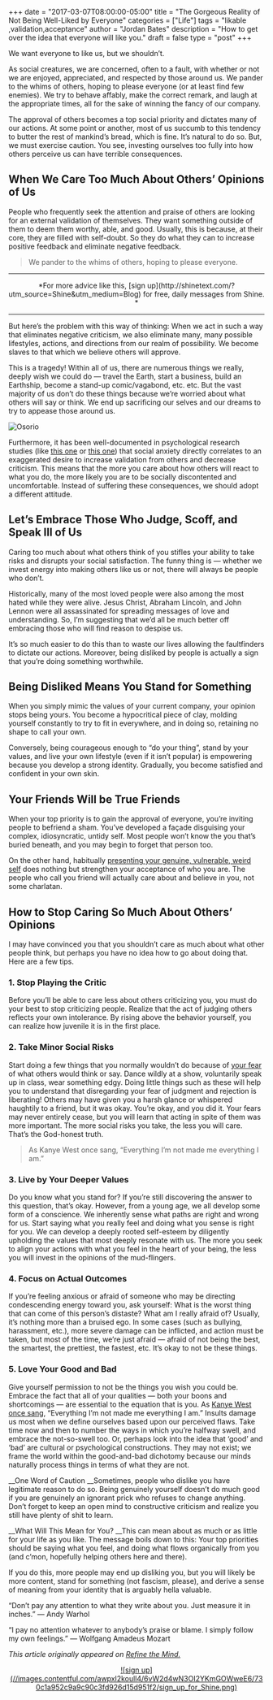 +++
  date = "2017-03-07T08:00:00-05:00"
  title = "The Gorgeous Reality of Not Being Well-Liked by Everyone"
  categories = ["Life"]
  tags = "likable ,validation,acceptance"
  author = "Jordan Bates"
  description = "How to get over the idea that everyone will like you."
  draft = false
  type = "post"
+++



<span class="dropcap">W</span>e want everyone to like us, but we shouldn’t.

As social creatures, we are concerned, often to a fault, with whether or not we are enjoyed, appreciated, and respected by those around us. We pander to the whims of others, hoping to please everyone (or at least find few enemies). We try to behave affably, make the correct remark, and laugh at the appropriate times, all for the sake of winning the fancy of our company.

The approval of others becomes a top social priority and dictates many of our actions. At some point or another, most of us succumb to this tendency to butter the rest of mankind’s bread, which is fine. It’s natural to do so. But, we must exercise caution. You see, investing ourselves too fully into how others perceive us can have terrible consequences.

## __When We Care Too Much About Others’ Opinions of Us__

People who frequently seek the attention and praise of others are looking for an external validation of themselves. They want something outside of them to deem them worthy, able, and good. Usually, this is because, at their core, they are filled with self-doubt. So they do what they can to increase positive feedback and eliminate negative feedback.

> We pander to the whims of others, hoping to please everyone.


---

<center> *For more advice like this, [sign up](http://shinetext.com/?utm_source=Shine&utm_medium=Blog) for free, daily messages from Shine. *</center>


---



But here’s the problem with this way of thinking: When we act in such a way that eliminates negative criticism, we also eliminate many, many possible lifestyles, actions, and directions from our realm of possibility. We become slaves to that which we believe others will approve.

This is a tragedy! Within all of us, there are numerous things we really, deeply wish we could do — travel the Earth, start a business, build an Earthship, become a stand-up comic/vagabond, etc. etc. But the vast majority of us don’t do these things because we’re worried about what others will say or think. We end up sacrificing our selves and our dreams to try to appease those around us.

![Osorio](//images.contentful.com/awpxl2koull4/6G4AU6fnGMamIKaGw4kCGw/3f55b3954e3264a0ffdcbfe6dd31c34d/Osorio.jpg)

Furthermore, it has been well-documented in psychological research studies (like [this one](http://psycnet.apa.org/journals/bul/92/3/641/) or [this one](http://www.ncbi.nlm.nih.gov/pubmed/21039486)) that social anxiety directly correlates to an exaggerated desire to increase validation from others and decrease criticism. This means that the more you care about how others will react to what you do, the more likely you are to be socially discontented and uncomfortable. Instead of suffering these consequences, we should adopt a different attitude.

## __Let’s Embrace Those Who Judge, Scoff, and Speak Ill of Us__

Caring too much about what others think of you stifles your ability to take risks and disrupts your social satisfaction. The funny thing is — whether we invest energy into making others like us or not, there will always be people who don’t. 

Historically, many of the most loved people were also among the most hated while they were alive. Jesus Christ, Abraham Lincoln, and John Lennon were all assassinated for spreading messages of love and understanding. So, I’m suggesting that we’d all be much better off embracing those who will find reason to despise us.

It’s so much easier to do this than to waste our lives allowing the faultfinders to dictate our actions. Moreover, being disliked by people is actually a sign that you’re doing something worthwhile.

## __Being Disliked Means You Stand for Something__

When you simply mimic the values of your current company, your opinion stops being yours. You become a hypocritical piece of clay, molding yourself constantly to try to fit in everywhere, and in doing so, retaining no shape to call your own. 


Conversely, being courageous enough to “do your thing”, stand by your values, and live your own lifestyle (even if it isn’t popular) is empowering because you develop a strong identity. Gradually, you become satisfied and confident in your own skin.

## __Your Friends Will be True Friends__

When your top priority is to gain the approval of everyone, you’re inviting people to befriend a sham. You’ve developed a façade disguising your complex, idiosyncratic, untidy self. Most people won’t know the you that’s buried beneath, and you may begin to forget that person too.

On the other hand, habitually [presenting your genuine, vulnerable, weird self](http://www.refinethemind.com/forge-meaningful-relationships/) does nothing but strengthen your acceptance of who you are. The people who call you friend will actually care about and believe in you, not some charlatan.

## __How to Stop Caring So Much About Others’ Opinions__

I may have convinced you that you shouldn’t care as much about what other people think, but perhaps you have no idea how to go about doing that. Here are a few tips.

### 1. Stop Playing the Critic 

Before you’ll be able to care less about others criticizing you, you must do your best to stop criticizing people. Realize that the act of judging others reflects your own intolerance. By rising above the behavior yourself, you can realize how juvenile it is in the first place.

### 2. Take Minor Social Risks 

Start doing a few things that you normally wouldn’t do because of [your fear](http://advice.shinetext.com/articles/3-ways-to-slay-your-fears-and-why-we-worry-so-much/?utm_source=Shine&utm_medium=Blog) of what others would think or say. Dance wildly at a show, voluntarily speak up in class, wear something edgy. Doing little things such as these will help you to understand that disregarding your fear of judgment and rejection is liberating! Others may have given you a harsh glance or whispered haughtily to a friend, but it was okay. You’re okay, and you did it. Your fears may never entirely cease, but you will learn that acting in spite of them was more important. The more social risks you take, the less you will care. That’s the God-honest truth. 

> As Kanye West once sang, “Everything I’m not made me everything I am.”


### 3. Live by Your Deeper Values

Do you know what you stand for? If you’re still discovering the answer to this question, that’s okay. However, from a young age, we all develop some form of a conscience. We inherently sense what paths are right and wrong for us. Start saying what you really feel and doing what you sense is right for you. We can develop a deeply rooted self-esteem by diligently upholding the values that most deeply resonate with us. The more you seek to align your actions with what you feel in the heart of your being, the less you will invest in the opinions of the mud-flingers.

### 4. Focus on Actual Outcomes

If you’re feeling anxious or afraid of someone who may be directing condescending energy toward you, ask yourself: What is the worst thing that can come of this person’s distaste? What am I really afraid of? Usually, it’s nothing more than a bruised ego. In some cases (such as bullying, harassment, etc.), more severe damage can be inflicted, and action must be taken, but most of the time, we’re just afraid — afraid of not being the best, the smartest, the prettiest, the fastest, etc. It’s okay to not be these things.

### 5. Love Your Good and Bad

Give yourself permission to not be the things you wish you could be. Embrace the fact that all of your qualities — both your boons and shortcomings — are essential to the equation that is you. As [Kanye West once sang](http://www.youtube.com/watch?v=LO_IwoMxWPA), “Everything I’m not made me everything I am.” Insults damage us most when we define ourselves based upon our perceived flaws. Take time now and then to number the ways in which you’re halfway swell, and embrace the not-so-swell too. Or, perhaps look into the idea that ‘good’ and ‘bad’ are cultural or psychological constructions. They may not exist; we frame the world within the good-and-bad dichotomy because our minds naturally process things in terms of what they are not.

__One Word of Caution
__Sometimes, people who dislike you have legitimate reason to do so. Being genuinely yourself doesn’t do much good if you are genuinely an ignorant prick who refuses to change anything. Don’t forget to keep an open mind to constructive criticism and realize you still have plenty of shit to learn.

__What Will This Mean for You?
__This can mean about as much or as little for your life as you like. The message boils down to this: Your top priorities should be saying what you feel, and doing what flows organically from you (and c’mon, hopefully helping others here and there).

If you do this, more people may end up disliking you, but you will likely be more content, stand for something (not fascism, please), and derive a sense of meaning from your identity that is arguably hella valuable.

“Don’t pay any attention to what they write about you. Just measure it in inches.” ― Andy Warhol

“I pay no attention whatever to anybody’s praise or blame. I simply follow my own feelings.” ― Wolfgang Amadeus Mozart

*This article originally appeared on [Refine the Mind.](http://www.refinethemind.com/not-being-well-liked-by-everyone/)*

<center><a href="http://shinetext.com/?utm_source=Shine&utm_medium=Blog">![sign up](//images.contentful.com/awpxl2koull4/6vW2d4wN3OI2YKmGOWweE6/730c1a952c9a9c90c3fd926d15d951f2/sign_up_for_Shine.png)</a></center>

<div class="pubexchange_module" id="pubexchange_below_content" data-pubexchange-module-id="2323"></div>

<script>(function(w, d, s, id) {
  w.PUBX=w.PUBX || {pub: "shine_text", discover: false, lazy: true};
  var js, pjs = d.getElementsByTagName(s)[0];
  if (d.getElementById(id)) return;
  js = d.createElement(s); js.id = id; js.async = true;
  js.src = "//main.pubexchange.com/loader.min.js";
  pjs.parentNode.insertBefore(js, pjs);
}(window, document, "script", "pubexchange-jssdk"));</script>

